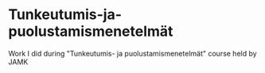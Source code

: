 # Tunkeutumis-ja-puolustamismenetelmät
Work I did during "Tunkeutumis- ja puolustamismenetelmät" course held by JAMK
